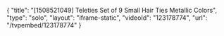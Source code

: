{
    "title": "[1508521049] Teleties Set of 9  Small Hair Ties  Metallic Colors",
    "type": "solo",
    "layout": "iframe-static",
    "videoId": "123178774",
    "url": "\/tvpembed\/123178774"
}